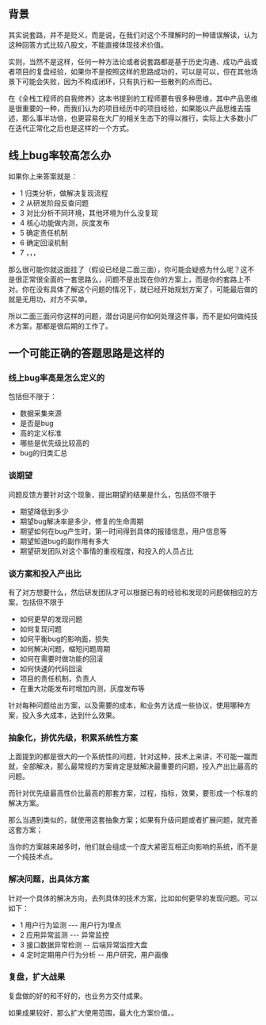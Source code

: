 ## 背景

其实说套路，并不是贬义，而是说，在我们对这个不理解时的一种错误解读，认为这种回答方式比较八股文，不能直接体现技术价值。

实则，当然不是这样，任何一种方法论或者说套路都是基于历史沟通、成功产品或者项目的复盘经验，如果你不是按照这样的思路成功的，可以是可以，但在其他场景下可能会失败，因为不构成闭环，只有执行和一些散列的点而已。

在《全栈工程师的自我修养》这本书提到的工程师要有很多种思维，其中产品思维是很重要的一种，而我们认为的项目经历中的项目经验，如果能以产品思维去描述，那么事半功倍，也更容易在大厂的相关生态下的得以推行，实际上大多数小厂在迭代正常化之后也是这样的一个方式。

## 线上bug率较高怎么办

如果你上来答案就是：

- 1 归类分析，做解决复现流程
- 2 从研发阶段反查问题
- 3 对比分析不同环境，其他环境为什么没复现
- 4 核心功能做内测，灰度发布
- 5 确定责任机制
- 6 确定回滚机制
- 7 ，，，

那么很可能你就这面挂了（假设已经是二面三面），你可能会疑惑为什么呢？这不是很正常很全面的一套思路么，问题不是出现在你的方案上，而是你的套路上不对。你在没有具体了解这个问题的情况下，就已经开始规划方案了，可能最后做的就是无用功，对方不买单。

所以二面三面问你这样的问题，潜台词是问你如何处理这件事，而不是如何做纯技术方案，那都是很后期的工作了。

## 一个可能正确的答题思路是这样的

### 线上bug率高是怎么定义的

包括但不限于：

- 数据采集来源
- 是否是bug
- 高的定义标准
- 哪些是优先级比较高的
- bug的归类汇总

### 谈期望

问题反馈方要针对这个现象，提出期望的结果是什么，包括但不限于

- 期望降低到多少
- 期望bug解决率是多少，修复的生命周期
- 期望如何在bug产生时，第一时间得到具体的报错信息，用户信息等
- 期望知道bug的副作用有多大
- 期望研发团队对这个事情的重视程度，和投入的人员占比

### 谈方案和投入产出比

有了对方想要什么，然后研发团队才可以根据已有的经验和发现的问题做相应的方案，包括但不限于

- 如何更早的发现问题
- 如何复现问题
- 如何平衡bug的影响面，损失
- 如何解决问题，缩短问题周期
- 如何在需要时做功能的回滚
- 如何快速的代码回滚
- 项目的责任机制，负责人
- 在重大功能发布时增加内测，灰度发布等

针对每种问题给出方案，以及需要的成本，和业务方达成一些协议，使用哪种方案，投入多大成本，达到什么效果。

### 抽象化，排优先级，积累系统性方案

上面提到的都是很大的一个系统性的问题，针对这种，技术上来讲，不可能一蹴而就，全部解决，那么最常规的方案肯定是就解决最重要的问题，投入产出比最高的问题。

而针对优先级最高性价比最高的那套方案，过程，指标，效果，要形成一个标准的解决方案。

那么当遇到类似的，就使用这套抽象方案；如果有升级问题或者扩展问题，就完善这套方案；

当你的方案越来越多时，他们就会组成一个庞大紧密互相正向影响的系统，而不是一个纯技术点。

### 解决问题，出具体方案

针对一个具体的解决方向，去列具体的技术方案，比如如何更早的发现问题。可以如下：

- 1 用户行为监测 --- 用户行为埋点
- 2 应用异常监测 --- 异常监控
- 3 接口数据异常检测 -- 后端异常监控大盘
- 4 定时定期用户行为分析 -- 用户研究，用户画像

### 复盘，扩大战果

复盘做的好的和不好的，也业务方交付成果。

如果成果较好，那么扩大使用范围，最大化方案价值。。

